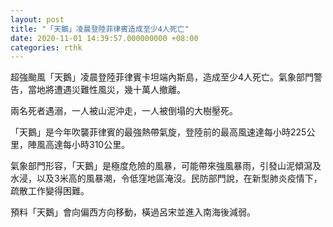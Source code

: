 ```yaml
---
layout: post
title: "「天鵝」凌晨登陸菲律賓造成至少4人死亡"
date: 2020-11-01 14:39:57.000000000 +08:00
categories: rthk
---
```


超強颱風「天鵝」凌晨登陸菲律賓卡坦端內斯島，造成至少4人死亡。氣象部門警告，當地將遭遇災難性風災，幾十萬人撤離。

兩名死者遇溺，一人被山泥沖走，一人被倒塌的大樹壓死。

「天鵝」是今年吹襲菲律賓的最強熱帶氣旋，登陸前的最高風速達每小時225公里，陣風高達每小時310公里。

氣象部門形容，「天鵝」是極度危險的風暴，可能帶來強風暴雨，引發山泥傾瀉及水浸，以及3米高的風暴潮，令低窪地區淹沒。民防部門說，在新型肺炎疫情下，疏散工作變得困難。

預料「天鵝」會向偏西方向移動，橫過呂宋並進入南海後減弱。

